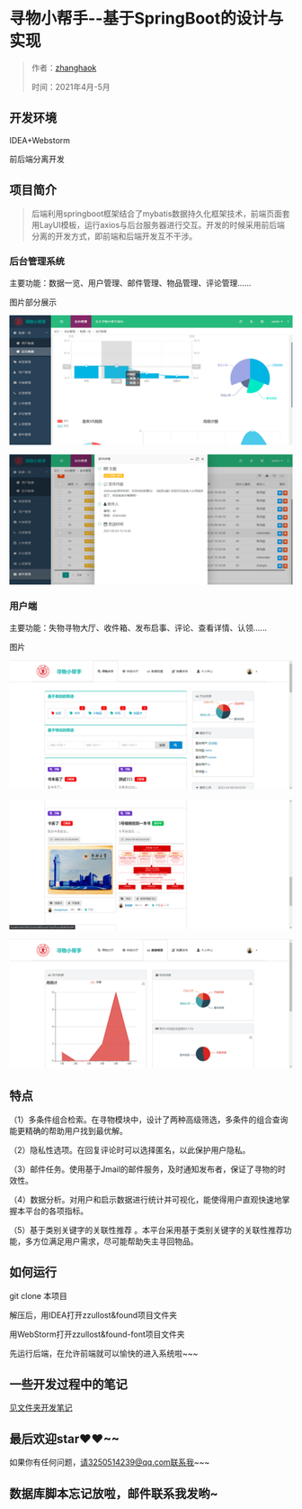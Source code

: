 # 寻物小帮手--基于SpringBoot的设计与实现

> 作者：[zhanghaok](https://github.com/zhanghaok)
>
> 时间：2021年4月-5月



## 开发环境

IDEA+Webstorm

前后端分离开发

## 项目简介

> 后端利用springboot框架结合了mybatis数据持久化框架技术，前端页面套用LayUI模板，运行axios与后台服务器进行交互。开发的时候采用前后端分离的开发方式，即前端和后端开发互不干涉。

### 后台管理系统

主要功能：数据一览、用户管理、邮件管理、物品管理、评论管理......

图片部分展示

![image-20220303230254945](./img/image-20220303230254945.png)

![image-20220303230321132](./img/image-20220303230321132.png)



### 用户端

主要功能：失物寻物大厅、收件箱、发布启事、评论、查看详情、认领......

图片

![image-20220303230437328](./img/image-20220303230437328.png)

![image-20220303230452585](./img/image-20220303230452585.png)

![image-20220303230507954](./img/image-20220303230507954.png)



## 特点

（1）多条件组合检索。在寻物模块中，设计了两种高级筛选，多条件的组合查询能更精确的帮助用户找到最优解。

（2）隐私性选项。在回复评论时可以选择匿名，以此保护用户隐私。

（3）邮件任务。使用基于Jmail的邮件服务，及时通知发布者，保证了寻物的时效性。

（4）数据分析。对用户和启示数据进行统计并可视化，能使得用户直观快速地掌握本平台的各项指标。

（5）基于类别关键字的关联性推荐 。本平台采用基于类别关键字的关联性推荐功能，多方位满足用户需求，尽可能帮助失主寻回物品。

## 如何运行

git clone 本项目

解压后，用IDEA打开zzullost&found项目文件夹

用WebStorm打开zzullost&found-font项目文件夹

先运行后端，在允许前端就可以愉快的进入系统啦~~~

## 一些开发过程中的笔记

[见文件夹开发笔记](https://github.com/zhanghaok/LostAndFoundSystem/tree/main/%E6%88%91%E7%9A%84%E9%A1%B9%E7%9B%AE%E5%BC%80%E5%8F%91%E7%AC%94%E8%AE%B0)

## 最后欢迎star♥♥~~

如果你有任何问题，请3250514239@qq.com联系我~~~



## 数据库脚本忘记放啦，邮件联系我发哟~


